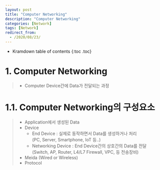 ```yaml
---
layout: post
title: "Computer Networking"
description: "Computer Networking"
categories: [Network]
tags: [Network]
redirect_from:
  - /2020/08/23/
---
```


* Kramdown table of contents
{:toc .toc}

# 1. Computer Networking
> - Computer Device간에 Data가 전달되는 과정

# 1.1. Computer Networking의 구성요소
> - Application에서 생성된 Data
> - Device
>   - End Device : 실제로 동작하면서 Data를 생성하거나 처리   
>     (PC, Server, Smartphone, IoT 등..)
>   - Networking Device : End Device간의 상호간의 Data를 전달   
>     (Switch, AP, Router, L4/L7 Firewall, VPC, 등 전송장비)
> - Meida (Wired or Wireless)
> - Protocol
